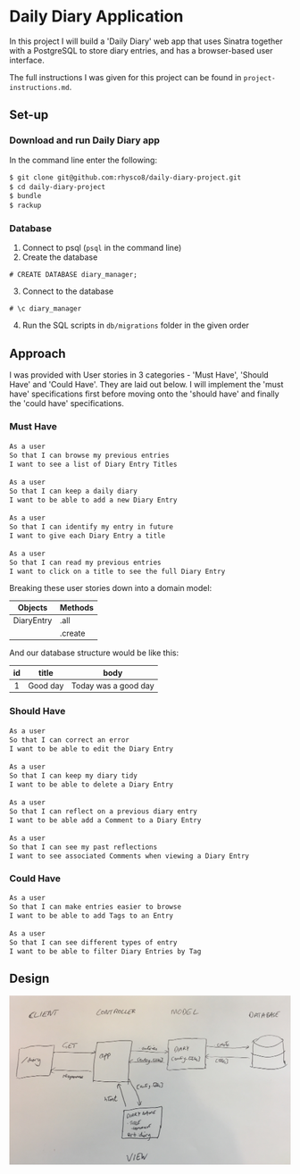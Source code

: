 # Daily Diary Application

In this project I will build a 'Daily Diary' web app that uses Sinatra together with a PostgreSQL to store diary entries, and has a browser-based user interface.

The full instructions I was given for this project can be found in `project-instructions.md`.

## Set-up

### Download and run Daily Diary app

In the command line enter the following:

```sh
$ git clone git@github.com:rhysco8/daily-diary-project.git
$ cd daily-diary-project
$ bundle
$ rackup
```

### Database

1. Connect to psql (`psql` in the command line)
2. Create the database
```
# CREATE DATABASE diary_manager;
```
3. Connect to the database
```
# \c diary_manager
```
4. Run the SQL scripts in `db/migrations` folder in the given order

## Approach

I was provided with User stories in 3 categories - 'Must Have', 'Should Have' and 'Could Have'. They are laid out below.
I will implement the 'must have' specifications first before moving onto the 'should have' and finally the 'could have' specifications.

### Must Have

```
As a user
So that I can browse my previous entries
I want to see a list of Diary Entry Titles

As a user
So that I can keep a daily diary
I want to be able to add a new Diary Entry

As a user
So that I can identify my entry in future
I want to give each Diary Entry a title

As a user
So that I can read my previous entries
I want to click on a title to see the full Diary Entry
```

Breaking these user stories down into a domain model:

| Objects | Methods |
| ------- | ------- |
| DiaryEntry | .all |
| | .create |

And our database structure would be like this:

| id  | title | body |
|:---:| ----- | ---- |
|  1  | Good day | Today was a good day |

### Should Have

```
As a user
So that I can correct an error
I want to be able to edit the Diary Entry

As a user
So that I can keep my diary tidy
I want to be able to delete a Diary Entry

As a user
So that I can reflect on a previous diary entry
I want to be able add a Comment to a Diary Entry

As a user
So that I can see my past reflections
I want to see associated Comments when viewing a Diary Entry
```

### Could Have

```
As a user
So that I can make entries easier to browse
I want to be able to add Tags to an Entry

As a user
So that I can see different types of entry
I want to be able to filter Diary Entries by Tag
```

## Design

![Domain model](images/daily_diary_model.JPG)
